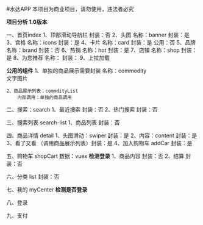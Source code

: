 #水达APP 本项目为商业项目，请勿使用，违法者必究
 

**项目分析 1.0版本**

一、首页index
	1、顶部滑动导航栏
		封装：否
	2、头图
		名称：banner
		封装：是
	3、宫格
		名称：icons
		封装：是
	4、卡片
		名称：card
		封装：是 
		公用：否
	5、品牌
		名称：brand
		封装：否
	6、热销
		名称：hot
		封装：是
	7、店铺
		名称：shop
		封装：是
	8、为您推荐
		名称：
		封装：
	9、上拉加载
	
	
**公用的组件**
	1、单独的商品展示需要封装  名称：commodity  
		文字图片
	
	2、商品展示列表：commdityList
		内部调用：单独的商品调用
	
二、搜索：search
	1、最近搜索
		封装：否
	2、热门搜索
		封装：否
		
三、搜索列表 search-list
	1、商品列表
		封装：否
		
四、商品详情 detail
	1、头图滑动：swiper  	封装：是
	2、内容：content		封装：是
	3、看了又看 （调用商品展示列表）封装：是
	4、加入购物车 addCar	封装：是
	
五、购物车 shopCart  数据：vuex
	**检测登录**
	1、商品内容 封装：否	
	2、结算	封装：否
	
六、分类 list  封装：否
	
七、我的  myCenter
	**检测是否登录**
	
八、登录	
	
九、支付	
	
	
	
	
	
	
	
	
	
	
	
	
	
	